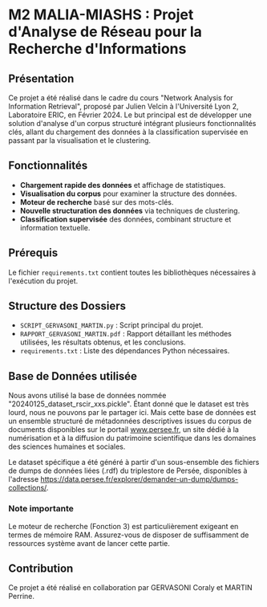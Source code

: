 # M2 MALIA-MIASHS : Projet d'Analyse de Réseau pour la Recherche d'Informations

## Présentation

Ce projet a été réalisé dans le cadre du cours "Network Analysis for Information Retrieval", proposé par Julien Velcin à l'Université Lyon 2, Laboratoire ERIC, en Février 2024. Le but principal est de développer une solution d'analyse d'un corpus structuré intégrant plusieurs fonctionnalités clés, allant du chargement des données à la classification supervisée en passant par la visualisation et le clustering.

## Fonctionnalités

- **Chargement rapide des données** et affichage de statistiques.
- **Visualisation du corpus** pour examiner la structure des données.
- **Moteur de recherche** basé sur des mots-clés.
- **Nouvelle structuration des données** via techniques de clustering.
- **Classification supervisée** des données, combinant structure et information textuelle.

## Prérequis

Le fichier `requirements.txt` contient toutes les bibliothèques nécessaires à l'exécution du projet.

## Structure des Dossiers

- `SCRIPT_GERVASONI_MARTIN.py` : Script principal du projet.
- `RAPPORT_GERVASONI_MARTIN.pdf` : Rapport détaillant les méthodes utilisées, les résultats obtenus, et les conclusions.
- `requirements.txt` : Liste des dépendances Python nécessaires.

## Base de Données utilisée

Nous avons utilisé la base de données nommée "20240125_dataset_rscir_xxs.pickle". Étant donné que le dataset est très lourd, nous ne pouvons par le partager ici. Mais cette base de données est un ensemble structuré de métadonnées descriptives issues du corpus de documents disponibles sur le portail www.persee.fr, un site dédié à la numérisation et à la diffusion du patrimoine scientifique dans les domaines des sciences humaines et sociales. 

Le dataset spécifique a été généré à partir d'un sous-ensemble des fichiers de dumps de données liées (.rdf) du triplestore de Persée, disponibles à l'adresse https://data.persee.fr/explorer/demander-un-dump/dumps-collections/. 

### Note importante

Le moteur de recherche (Fonction 3) est particulièrement exigeant en termes de mémoire RAM. Assurez-vous de disposer de suffisamment de ressources système avant de lancer cette partie.

## Contribution

Ce projet a été réalisé en collaboration par GERVASONI Coraly et MARTIN Perrine. 
